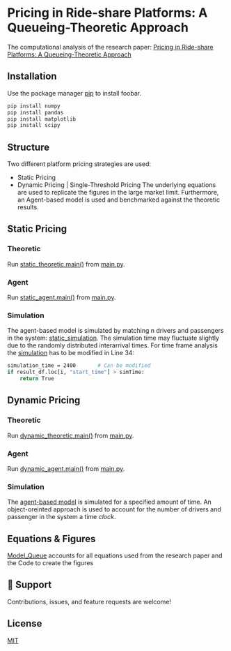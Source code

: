 # Pricing in Ride-share Platforms: A Queueing-Theoretic Approach
The computational analysis of the research paper: [Pricing in Ride-share Platforms: A Queueing-Theoretic Approach](http://www.columbia.edu/~ww2040/8100F16/Riquelme-Johari-Banerjee.pdf)

## Installation
Use the package manager [pip](https://pip.pypa.io/en/stable/) to install foobar.
```bash
pip install numpy
pip install pandas
pip install matplotlib
pip install scipy
```

## Structure 
Two different platform pricing strategies are used:
* Static Pricing
* Dynamic Pricing | Single-Threshold Pricing 
The underlying equations are used to replicate the figures in the large market limit.
Furthermore, an Agent-based model is used and benchmarked against the theoretic results.

## Static Pricing
### Theoretic
Run [static_theoretic.main()](static_theoretic.py) from [main.py](main.py).
### Agent
Run [static_agent.main()](static_agent.py) from [main.py](main.py).
### Simulation
The agent-based model is simulated by matching n drivers and passengers in the system: [static_simulation](static_simulation.py).
The simulation time may fluctuate slightly due to the randomly distributed interarrival times. For time frame analysis the [simulation](static_simulation.py) has to be modified in Line 34:
```bash
simulation_time = 2400       # Can be modified
if result_df.loc[i, "start_time"] > simTime:
    return True
```

## Dynamic Pricing

### Theoretic
Run [dynamic_theoretic.main()](dynamic_theoretic.py) from [main.py](main.py).
### Agent
Run [dynamic_agent.main()](dynamic_agent.py) from [main.py](main.py).
### Simulation
The [agent-based model](dynamic_simulation.py) is simulated for a specified amount of time. An object-oreinted approach is used to account for the number of drivers and passenger in the system a time *clock*.

## Equations & Figures

[Model_Queue](Model_Queue.py) accounts for all equations used from the research paper and the Code to create the figures

## 🤝 Support

Contributions, issues, and feature requests are welcome!

## License
[MIT](https://choosealicense.com/licenses/mit/)
